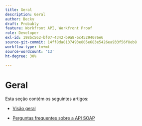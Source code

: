 ```yaml
---
title: Geral
description: Geral
author: Becky
draft: Probably
feature: Workfront API, Workfront Proof
role: Developer
exl-id: 198bc562-bf07-4342-b9a8-6c45294076e6
source-git-commit: 14ff8da8137493e805e683e5426ea933f56f8eb8
workflow-type: tm+mt
source-wordcount: '13'
ht-degree: 30%

---
```


# Geral

Esta seção contém os seguintes artigos:

* [Visão geral](../../proofhq-api/general/overview.md)
<!--* [Code Samples](../../proofhq-api/general/code-samples.md) -->
* [Perguntas frequentes sobre a API SOAP](../../proofhq-api/general/soap-api-faqs.md)
